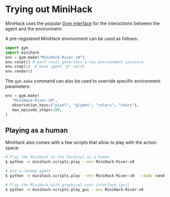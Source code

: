 
# Trying out MiniHack

MiniHack uses the popular [Gym interface](https://github.com/openai/gym) for the interactions between the agent and the environment.

A pre-registered MiniHack environment can be used as follows:

```python
import gym
import minihack
env = gym.make("MiniHack-River-v0")
env.reset() # each reset generates a new environment instance
env.step(1)  # move agent '@' north
env.render()
```

The `gym.make` command can also be used to override specific environment parameters:
```python
env = gym.make(
   "MiniHack-River-v0",
   observation_keys=("pixel", "glyphs", "colors", "chars"),
   max_episode_steps=100,
)
```

## Playing as a human

MiniHack also comes with a few scripts that allow to play with the action space:

```bash
# Play the MiniHack in the Terminal as a human
$ python -m minihack.scripts.play --env MiniHack-River-v0

# Use a random agent
$ python -m minihack.scripts.play --env MiniHack-River-v0  --mode random

# Play the MiniHack with graphical user interface (gui)
$ python -m minihack.scripts.play_gui --env MiniHack-River-v0
```